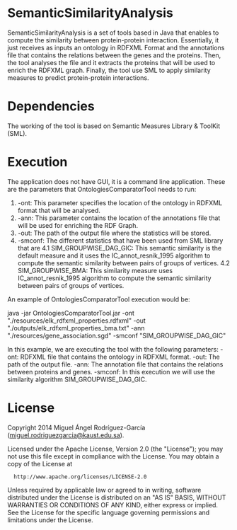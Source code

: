 # SemanticSimilarityAnalysis

SemanticSimilarityAnalysis is a set of tools based in Java that enables to compute the similarity between protein-protein interaction. Essentially, it just receives as inputs an ontology in RDFXML Format and the annotations file that contains the relations between the genes and the proteins. Then, the tool analyses the file and it extracts the proteins that will be used to enrich the RDFXML graph. Finally, the tool use SML to apply similarity measures to predict protein-protein interactions.

# Dependencies

The working of the tool is based on Semantic Measures Library & ToolKit (SML).

# Execution

The application does not have GUI, it is a command line application. These are the parameters that OntologiesComparatorTool needs to run:
      
1. -ont: This parameter specifies the location of the ontology in RDFXML format that will be analysed.
2. -ann: This parameter contains the location of the annotations file that will be used for enriching the RDF Graph.
3. -out: The path of the output file where the statistics will be stored.
4.  -smconf: The different statistics that have been used from SML library that are
	4.1 SIM_GROUPWISE_DAG_GIC: This semantic similarity is the default measure and it uses the IC_annot_resnik_1995 algorithm to compute the semantic similarity between pairs of groups of vertices.
	4.2 SIM_GROUPWISE_BMA: This similarity measure uses IC_annot_resnik_1995 algorithm to compute the semantic similarity between pairs of groups of vertices.

An example of OntologiesComparatorTool execution would be:

java -jar OntologiesComparatorTool.jar -ont "./resources/elk_rdfxml_properties.rdfxml" -out "./outputs/elk_rdfxml_properties_bma.txt" -ann "./resources/gene_association.sgd" -smconf "SIM_GROUPWISE_DAG_GIC" 

In this example, we are executing the tool with the following parameters:
-ont: RDFXML file that contains the ontology in RDFXML format.
-out: The path of the output file. 
-ann: The annotation file that contains the relations between proteins and genes.
-smconf: In this execution we will use the similarity algorithm SIM_GROUPWISE_DAG_GIC. 

# License

Copyright 2014 Miguel Ángel Rodríguez-García (miguel.rodriguezgarcia@kaust.edu.sa).

Licensed under the Apache License, Version 2.0 (the "License");
you may not use this file except in compliance with the License.
You may obtain a copy of the License at

      http://www.apache.org/licenses/LICENSE-2.0

Unless required by applicable law or agreed to in writing, software
distributed under the License is distributed on an "AS IS" BASIS,
WITHOUT WARRANTIES OR CONDITIONS OF ANY KIND, either express or implied.
See the License for the specific language governing permissions and
limitations under the License.

